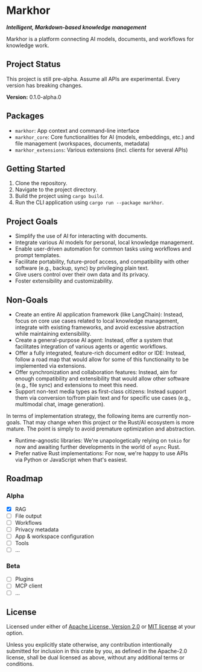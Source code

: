 # Markhor

***Intelligent, Markdown-based knowledge management*** 

Markhor is a platform connecting AI models, documents, and workflows for knowledge work.

## Project Status

This project is still pre-alpha. Assume all APIs are experimental. Every version has breaking changes.

**Version:** 0.1.0-alpha.0

## Packages

-   `markhor`: App context and command-line interface
-   `markhor_core`: Core functionalities for AI (models, embeddings, etc.) and file management (workspaces, documents, metadata)
-   `markhor_extensions`: Various extensions (incl. clients for several APIs)

## Getting Started

1.  Clone the repository.
2.  Navigate to the project directory.
3.  Build the project using `cargo build`.
4.  Run the CLI application using `cargo run --package markhor`.

## Project Goals

-   Simplify the use of AI for interacting with documents.
-   Integrate various AI models for personal, local knowledge management.
-   Enable user-driven automation for common tasks using workflows and prompt templates.
-   Facilitate portability, future-proof access, and compatibility with other software (e.g., backup, sync) by privileging plain text.
-   Give users control over their own data and its privacy.
-   Foster extensibility and customizability.

## Non-Goals

-   Create an entire AI application framework (like LangChain): Instead, focus on core use cases related to local knowledge management, integrate with existing frameworks, and avoid excessive abstraction while maintaining extensibility.
-   Create a general-purpose AI agent: Instead, offer a system that facilitates integration of various agents or agentic workflows.
-   Offer a fully integrated, feature-rich document editor or IDE: Instead, follow a road map that would allow for some of this functionality to be implemented via extensions.
-   Offer synchronization and collaboration features: Instead, aim for enough compatibility and extensibility that would allow other software (e.g., file sync) and extensions to meet this need.
-   Support non-text media types as first-class citizens: Instead support them via conversion to/from plain text and for specific use cases (e.g., multimodal chat, image generation).

In terms of implementation strategy, the following items are currently non-goals. That may change when this project or the Rust/AI ecosystem is more mature. The point is simply to avoid premature optimization and abstraction.

-   Runtime-agnostic libraries: We're unapologetically relying on `tokio` for now and awaiting further developments in the world of `async` Rust.
-   Prefer native Rust implementations: For now, we're happy to use APIs via Python or JavaScript when that's easiest.

## Roadmap

### Alpha

- [x] RAG
- [ ] File output
- [ ] Workflows
- [ ] Privacy metadata
- [ ] App & workspace configuration
- [ ] Tools
- [ ] ...

### Beta

- [ ] Plugins
- [ ] MCP client
- [ ] ...

## License

Licensed under either of <a href="LICENSE-APACHE">Apache License, Version
2.0</a> or <a href="LICENSE-MIT">MIT license</a> at your option.

Unless you explicitly state otherwise, any contribution intentionally submitted for inclusion in this crate by you, as defined in the Apache-2.0 license, shall be dual licensed as above, without any additional terms or conditions. 